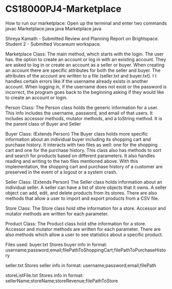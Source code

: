 # CS18000PJ4-Marketplace
How to run our marketplace: 
Open up the terminal and enter two commands 
javac Marketplace.java 
java Marketplace.java 

Shreya Kamath - Submitted Review and Planning Report on Brightspace. 
Student 2 - Submitted Vocareum workspace.

Marketplace Class: 
The main method, which starts with the login. The user has. the option to create an account or log in with an existing account. 
They are asked to log in or create an account as a seller or buyer. 
When creating an account there are specific attributes for both the seller and buyer.
The attributes of the account are written to a file (seller.txt and buyer.txt). I
t handles certain errors like if the username already exists in another account. 
When logging in, if the username does not exist or the password is incorrect, 
the program goes back to the beginning asking if they would like to create an account or login.

Person Class:
The Person class holds the generic information for a user. This info
includes the username, password, and email of that users. It includes 
accessor methods, mutator methods, and a toString method. It is the parent class 
of Buyer and Seller

Buyer Class: (Extends Person)
The Buyer class holds more specific information about an individual buyer including
its shopping cart and purchase history. It interacts with two files as well: one
for the shopping cart and one for the purchase history. This class also has methods 
to sort and search for products based on different parameters. It also handles
reading and writing to the two files mentioned above. With this implementation,
the shopping cart and purchase history of a customer are preserved in the event 
of a logout or a system crash. 

Seller Class: (Extends Person)
The Seller class holds information about an individual seller. A seller
can have a list of store objects that it owns. A seller object can add,
edit, and delete products from its stores. There are also methods that allow
a user to import and export products from a CSV file. 

Store Class:
The Store class hold sthe information for a store. Accessor and mutator
methods are written for each parameter.

Product Class:
The Product class hold sthe information for a store. Accessor and mutator
methods are written for each parameter. There are also methods which 
allow a user to see statistics about a specific product.

Files used:
buyer.txt
Stores buyer info in format:
username;password;email;filePathToShoppingCart;filePathToPurchaseHistory

seller.txt
Stores seller info in format:
username;password;email;filePath

storeListFile.txt
Stores info in format:
sellerName;storeName;storeRevenue;filePathToStore


